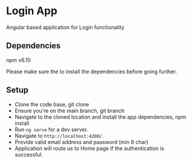 # Login App

Angular based application for Login functionality

## Dependencies

npm v6.10

Please make sure the to install the dependencies before going further.

## Setup

 * Clone the code base, git clone <SSH or HTTPS URL>
 * Ensure you're on the main branch, git branch
 * Navigate to the cloned location and install the app dependencies, npm install
 * Run `ng serve` for a dev server.
 * Navigate to `http://localhost:4200/`.
 * Provide valid email address and password (min 8 char)   
 * Application will route us to Home page if the authentication is successful. 
